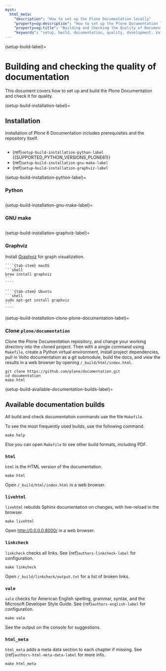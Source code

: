 ```yaml
---
myst:
  html_meta:
    "description": "How to set up the Plone Documentation locally"
    "property=og:description": "How to set up the Plone Documentation locally"
    "property=og:title": "Building and Checking the Quality of Documentation"
    "keywords": "setup, build, documentation, quality, development, Vale, spell, grammar, style, check, linkcheck"
---
```


(setup-build-label)=

# Building and checking the quality of documentation

This document covers how to set up and build the Plone Documentation and check it for quality.


(setup-build-installation-label)=

## Installation

Installation of Plone 6 Documentation includes prerequisites and the repository itself.

```{include} ../../volto/contributing/install-operating-system.md
```
-   {ref}`setup-build-installation-python-label` {{SUPPORTED_PYTHON_VERSIONS_PLONE61}}
-   {ref}`setup-build-installation-gnu-make-label`
-   {ref}`setup-build-installation-graphviz-label`


(setup-build-installation-python-label)=

### Python

```{include} /_inc/_install-python-plone61.md
```

(setup-build-installation-gnu-make-label)=

### GNU make

```{include} ../../volto/contributing/install-make.md
```


(setup-build-installation-graphviz-label)=

### Graphviz

Install [Graphviz](https://graphviz.org/download/) for graph visualization.

`````{tab-set}
````{tab-item} macOS
```shell
brew install graphviz
```
````

````{tab-item} Ubuntu
```shell
sudo apt-get install graphviz
```
````
`````


(setup-build-installation-clone-plone-documentation-label)=

### Clone `plone/documentation`

Clone the Plone Documentation repository, and change your working directory into the cloned project.
Then with a single command using `Makefile`, create a Python virtual environment, install project dependencies, pull in Volto documentation as a git submodule, build the docs, and view the results in a web browser by opening `/_build/html/index.html`.

```shell
git clone https://github.com/plone/documentation.git
cd documentation
make html
```

(setup-build-available-documentation-builds-label)=

## Available documentation builds

All build and check documentation commands use the file `Makefile`.

To see the most frequently used builds, use the following command.

```shell
make help
```

Else you can open `Makefile` to see other build formats, including PDF.


### `html`

`html` is the HTML version of the documentation.

```shell
make html
```

Open `/_build/html/index.html` in a web browser.


### `livehtml`

`livehtml` rebuilds Sphinx documentation on changes, with live-reload in the browser.

```shell
make livehtml
```

Open http://0.0.0.0:8000/ in a web browser.


### `linkcheck`

`linkcheck` checks all links.
See {ref}`authors-linkcheck-label` for configuration.

```shell
make linkcheck
```

Open `/_build/linkcheck/output.txt` for a list of broken links.


### `vale`

`vale` checks for American English spelling, grammar, syntax, and the Microsoft Developer Style Guide.
See {ref}`authors-english-label` for configuration.

```shell
make vale
```

See the output on the console for suggestions.


### `html_meta`

`html_meta` adds a meta data section to each chapter if missing.
See {ref}`authors-html-meta-data-label` for more info.

```shell
make html_meta
```

